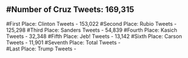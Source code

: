 #Number of Cruz Tweets: 169,315
---
#First Place: Clinton Tweets - 153,022
#Second Place: Rubio Tweets - 125,298
#Third Place: Sanders Tweets - 54,839
#Fourth Place: Kasich Tweets - 32,348
#Fifth Place: Jeb! Tweets - 13,142
#Sixth Place: Carson Tweets - 11,901
#Seventh Place: Total Tweets -  
#Last Place: Trump Tweets - 
